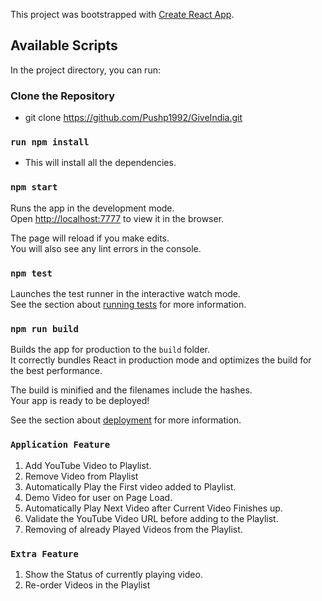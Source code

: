 This project was bootstrapped with [Create React App](https://github.com/facebook/create-react-app).

## Available Scripts

In the project directory, you can run:

### Clone the Repository
* git clone https://github.com/Pushp1992/GiveIndia.git

### `run npm install`
* This will install all the dependencies.

### `npm start`

Runs the app in the development mode.<br />
Open [http://localhost:7777](http://localhost:7777) to view it in the browser.

The page will reload if you make edits.<br />
You will also see any lint errors in the console.

### `npm test`

Launches the test runner in the interactive watch mode.<br />
See the section about [running tests](https://facebook.github.io/create-react-app/docs/running-tests) for more information.

### `npm run build`

Builds the app for production to the `build` folder.<br />
It correctly bundles React in production mode and optimizes the build for the best performance.

The build is minified and the filenames include the hashes.<br />
Your app is ready to be deployed!

See the section about [deployment](https://facebook.github.io/create-react-app/docs/deployment) for more information.

### `Application Feature`

1. Add YouTube Video to Playlist.
2. Remove Video from Playlist
3. Automatically Play the First video added to Playlist.
4. Demo Video for user on Page Load.
5. Automatically Play Next Video after Current Video Finishes up.
6. Validate the YouTube Video URL before adding to the Playlist.
7. Removing of already Played Videos from the Playlist.

### `Extra Feature`

1. Show the Status of currently playing video.
2. Re-order Videos in the Playlist